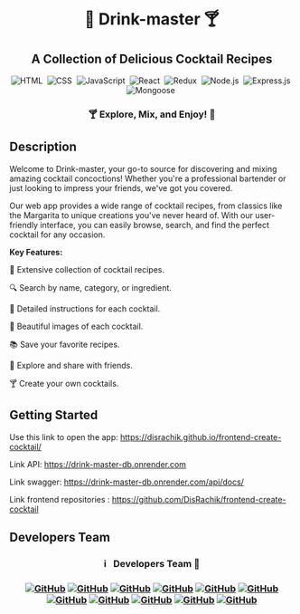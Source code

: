 <h1 align="center"> 🍹 Drink-master 🍸 </h1>

<h2 align="center"> A Collection of Delicious Cocktail Recipes </h2>

<span align="center"> 
  
![HTML](https://img.shields.io/badge/-HTML-05122A?style=flat&logo=HTML5)&nbsp;
![CSS](https://img.shields.io/badge/-CSS-05122A?style=flat&logo=CSS3&logoColor=1572B6)&nbsp;
![JavaScript](https://img.shields.io/badge/-JavaScript-05122A?style=flat&logo=javascript)&nbsp;
![React](https://img.shields.io/badge/-React-05122A?style=flat&logo=react)&nbsp;
![Redux](https://img.shields.io/badge/-Redux-05122A?style=flat&logo=redux)&nbsp;
![Node.js](https://img.shields.io/badge/-Node.js-05122A?style=flat&logo=Node.js)&nbsp;
![Express.js](https://img.shields.io/badge/-Express.js-05122A?style=flat&logo=express)&nbsp;
![Mongoose](https://img.shields.io/badge/-Mongoose-05122A?style=flat&logo=Mongoose)&nbsp;

</span>

<h3 align="center"> 🍸 Explore, Mix, and Enjoy! 🎉 </h3>

## Description

Welcome to Drink-master, your go-to source for discovering and mixing amazing cocktail concoctions! Whether you're a professional bartender or just looking to impress your friends, we've got you covered.

Our web app provides a wide range of cocktail recipes, from classics like the Margarita to unique creations you've never heard of. With our user-friendly interface, you can easily browse, search, and find the perfect cocktail for any occasion.

**Key Features:**

🍹 Extensive collection of cocktail recipes.

🔍 Search by name, category, or ingredient.

📖 Detailed instructions for each cocktail.

📸 Beautiful images of each cocktail.

📚 Save your favorite recipes.

🍻 Explore and share with friends.

🍸 Create your own cocktails.

## Getting Started

Use this link to open the app: https://disrachik.github.io/frontend-create-cocktail/

Link API: https://drink-master-db.onrender.com

Link swagger: https://drink-master-db.onrender.com/api/docs/

Link frontend repositories : https://github.com/DisRachik/frontend-create-cocktail

## Developers Team

<h3 align="center"> ℹ️ &nbsp; Developers Team   🚀 <h3>
<span align="center"> 
  
<a align="center" href="https://github.com/8Yurii8">![GitHub](https://img.shields.io/badge/-Yurii_Degtyarenko-05122A?style=flat&logo=github)</a>
<a align="center" href="https://github.com/andysush">![GitHub](https://img.shields.io/badge/-Andrii_Sushko-05122A?style=flat&logo=github)</a>
<a align="center" href="https://github.com/AndreyTarkaniy">![GitHub](https://img.shields.io/badge/-Andrew_Tarkaniy-05122A?style=flat&logo=github)</a>
<a align="center" href="https://github.com/DisRachik">![GitHub](https://img.shields.io/badge/-Ihor_Radchenko-05122A?style=flat&logo=github)</a>
<a align="center" href="https://github.com/Hruchman-Ruslan">![GitHub](https://img.shields.io/badge/-Ruslan_Hruchman-05122A?style=flat&logo=github)</a>
<a align="center" href="https://github.com/Yuliya1913">![GitHub](https://img.shields.io/badge/-Yuliya_Futuymas-FF69B4?style=flat&logo=github)</a>
<a align="center" href="https://github.com/Serhii-Ivasiuk">![GitHub](https://img.shields.io/badge/-Serhii_Ivasiuk-05122A?style=flat&logo=github)</a>
<a align="center" href="https://github.com/d1mkn">![GitHub](https://img.shields.io/badge/-Dmytro_Hubin-05122A?style=flat&logo=github)</a>
<a align="center" href="https://github.com/Pro100D">![GitHub](https://img.shields.io/badge/-Danil_Takiullin-05122A?style=flat&logo=github)</a>
<a align="center" href="https://github.com/Natali9108">![GitHub](https://img.shields.io/badge/-Natalia_Haponova-FF69B4?style=flat&logo=github)</a>
<a align="center" href="https://github.com/VladimirMV">![GitHub](https://img.shields.io/badge/-Vladimir_Minakov-05122A?style=flat&logo=github)</a>

</span>

